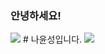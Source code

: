 ### 안녕하세요!

<img src="https://capsule-render.vercel.app/api?type=waving&color=BDBDC8&height=150&section=header" />
# 나윤성입니다. 
<img src="https://capsule-render.vercel.app/api?type=waving&color=BDBDC8&height=150&section=footer" />

<!--
**nayunseong07/nayunseong07** is a ✨ _special_ ✨ repository because its `README.md` (this file) appears on your GitHub profile.

Here are some ideas to get you started:

- 🔭 I’m currently working on ...
- 🌱 I’m currently learning ...
- 👯 I’m looking to collaborate on ...
- 🤔 I’m looking for help with ...
- 💬 Ask me about ...
- 📫 How to reach me: ...
- 😄 Pronouns: ...
- ⚡ Fun fact: ...
-->
